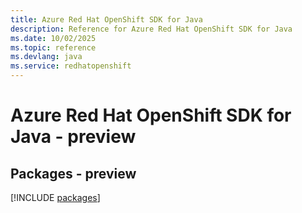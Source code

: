 ```yaml
---
title: Azure Red Hat OpenShift SDK for Java
description: Reference for Azure Red Hat OpenShift SDK for Java
ms.date: 10/02/2025
ms.topic: reference
ms.devlang: java
ms.service: redhatopenshift
---
```

# Azure Red Hat OpenShift SDK for Java - preview
## Packages - preview
[!INCLUDE [packages](red-hat-openshift-index.md)]